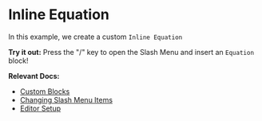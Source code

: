 # Inline Equation

In this example, we create a custom `Inline Equation`

**Try it out:** Press the "/" key to open the Slash Menu and insert an `Equation` block!

**Relevant Docs:**

- [Custom Blocks](/docs/custom-schemas/custom-blocks)
- [Changing Slash Menu Items](/docs/ui-components/suggestion-menus#changing-slash-menu-items)
- [Editor Setup](/docs/editor-basics/setup)